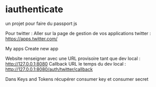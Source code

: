 # iauthenticate
un projet pour faire du passport js

Pour twitter :
Aller sur la page de gestion de vos applications twitter :
https://apps.twitter.com/

My apps
Create new app

Website renseigner avec une URL provisoire tant que dev local : http://127.0.0.1:8080
Callback URL le temps du dev local : http://127.0.0.1:8080/auth/twitter/callback

Dans Keys and Tokens récupérer consumer key et consumer secret
